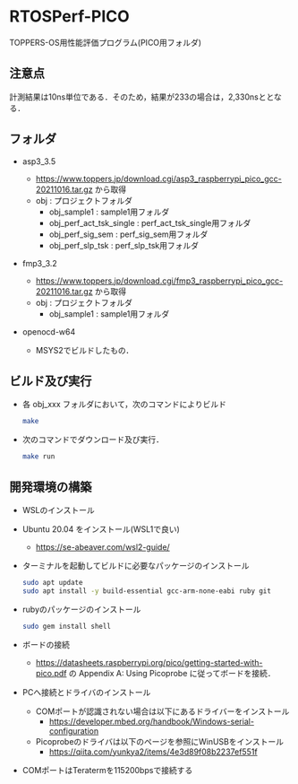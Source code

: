 # RTOSPerf-PICO
TOPPERS-OS用性能評価プログラム(PICO用フォルダ)

## 注意点
計測結果は10ns単位である．そのため，結果が233の場合は，2,330nsととなる．

## フォルダ
- asp3_3.5
	- https://www.toppers.jp/download.cgi/asp3_raspberrypi_pico_gcc-20211016.tar.gz から取得
	- obj : プロジェクトフォルダ
		- obj_sample1 : sample1用フォルダ
		- obj_perf_act_tsk_single : perf_act_tsk_single用フォルダ
		- obj_perf_sig_sem : perf_sig_sem用フォルダ
		- obj_perf_slp_tsk : perf_slp_tsk用フォルダ

- fmp3_3.2
	- https://www.toppers.jp/download.cgi/fmp3_raspberrypi_pico_gcc-20211016.tar.gz から取得
	- obj : プロジェクトフォルダ
		- obj_sample1 : sample1用フォルダ

- openocd-w64
	- MSYS2でビルドしたもの．

## ビルド及び実行

- 各 obj_xxx フォルダにおいて，次のコマンドによりビルド

	```bash
	make 
	```
- 次のコマンドでダウンロード及び実行．
	```bash
	make run
	```

## 開発環境の構築
- WSLのインストール
 - Ubuntu 20.04 をインストール(WSL1で良い)
 	- https://se-abeaver.com/wsl2-guide/
 - ターミナルを起動してビルドに必要なパッケージのインストール
	```bash
	sudo apt update
	sudo apt install -y build-essential gcc-arm-none-eabi ruby git
	```
 - rubyのパッケージのインストール
	```bash
	sudo gem install shell
	```

- ボードの接続
	- https://datasheets.raspberrypi.org/pico/getting-started-with-pico.pdf の Appendix A: Using Picoprobe に従ってボードを接続．

- PCへ接続とドライバのインストール
	- COMポートが認識されない場合は以下にあるドライバーをインストール
		- https://developer.mbed.org/handbook/Windows-serial-configuration
	- Picoprobeのドライバは以下のページを参照にWinUSBをインストール
 		- https://qiita.com/yunkya2/items/4e3d89f08b2237ef551f

- COMポートはTeratermを115200bpsで接続する		